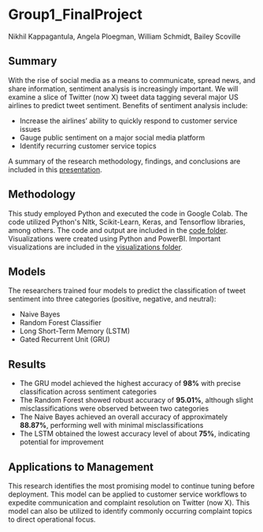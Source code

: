 # Group1_FinalProject
Nikhil Kappagantula, Angela Ploegman, William Schmidt, Bailey Scoville
## Summary
With the rise of social media as a means to communicate, spread news, and share information, sentiment analysis is increasingly important. We will examine a slice of Twitter (now X) tweet data tagging several major US airlines to predict tweet sentiment. Benefits of sentiment analysis include:
- Increase the airlines’ ability to quickly respond to customer service issues
- Gauge public sentiment on a major social media platform
- Identify recurring customer service topics

A summary of the research methodology, findings, and conclusions are included in this [presentation](https://github.com/bscov/Group1_FinalProject/blob/main/Group1_FinalProjectPresentation.pdf).
## Methodology
This study employed Python and executed the code in Google Colab. The code utilized Python's Nltk, Scikit-Learn, Keras, and Tensorflow libraries, among others. The code and output are included in the [code folder](https://github.com/bscov/Group1_FinalProject/tree/main/Code). Visualizations were created using Python and PowerBI. Important visualizations are included in the [visualizations folder](https://github.com/bscov/Group1_FinalProject/tree/main/Visualizations). 
## Models
The researchers trained four models to predict the classification of tweet sentiment into three categories (positive, negative, and neutral):
- Naive Bayes
- Random Forest Classifier
- Long Short-Term Memory (LSTM)
- Gated Recurrent Unit (GRU)
## Results
- The GRU model achieved the highest accuracy of **98%** with precise classification across sentiment categories
- The Random Forest showed robust accuracy of **95.01%**, although slight misclassifications were observed between two categories
- The Naive Bayes achieved an overall accuracy of approximately **88.87%**, performing well with minimal misclassifications
- The LSTM obtained the lowest accuracy level of about **75%**, indicating potential for improvement
## Applications to Management
This research identifies the most promising model to continue tuning before deployment. This model can be applied to customer service workflows to expedite communication and complaint resolution on Twitter (now X). This model can also be utilized to identify commonly occurring complaint topics to direct operational focus.
